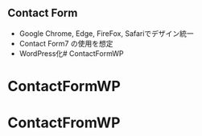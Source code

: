 ## Contact Form
- Google Chrome, Edge, FireFox, Safariでデザイン統一
- Contact Form7 の使用を想定
- WordPress化# ContactFormWP
# ContactFormWP
# ContactFromWP
